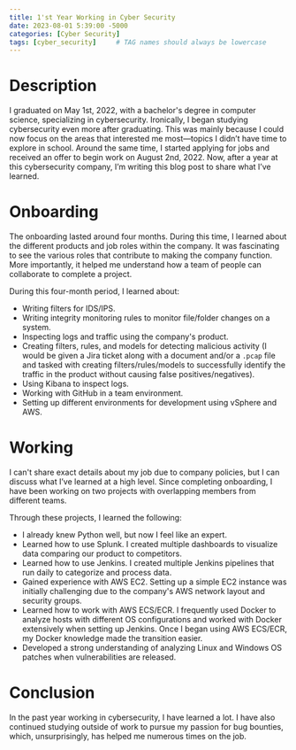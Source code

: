 ```yaml
---
title: 1'st Year Working in Cyber Security
date: 2023-08-01 5:39:00 -5000
categories: [Cyber Security]
tags: [cyber_security]     # TAG names should always be lowercase
---
```



# Description  
I graduated on May 1st, 2022, with a bachelor's degree in computer science, specializing in cybersecurity. Ironically, I began studying cybersecurity even more after graduating. This was mainly because I could now focus on the areas that interested me most—topics I didn’t have time to explore in school. Around the same time, I started applying for jobs and received an offer to begin work on August 2nd, 2022. Now, after a year at this cybersecurity company, I’m writing this blog post to share what I’ve learned.  

# Onboarding  
The onboarding lasted around four months. During this time, I learned about the different products and job roles within the company. It was fascinating to see the various roles that contribute to making the company function. More importantly, it helped me understand how a team of people can collaborate to complete a project.  

During this four-month period, I learned about:  
- Writing filters for IDS/IPS.  
- Writing integrity monitoring rules to monitor file/folder changes on a system.  
- Inspecting logs and traffic using the company's product.  
- Creating filters, rules, and models for detecting malicious activity (I would be given a Jira ticket along with a document and/or a `.pcap` file and tasked with creating filters/rules/models to successfully identify the traffic in the product without causing false positives/negatives).  
- Using Kibana to inspect logs.  
- Working with GitHub in a team environment.  
- Setting up different environments for development using vSphere and AWS.  

# Working  
I can't share exact details about my job due to company policies, but I can discuss what I’ve learned at a high level. Since completing onboarding, I have been working on two projects with overlapping members from different teams.  

Through these projects, I learned the following:  
- I already knew Python well, but now I feel like an expert.  
- Learned how to use Splunk. I created multiple dashboards to visualize data comparing our product to competitors.  
- Learned how to use Jenkins. I created multiple Jenkins pipelines that run daily to categorize and process data.  
- Gained experience with AWS EC2. Setting up a simple EC2 instance was initially challenging due to the company's AWS network layout and security groups.  
- Learned how to work with AWS ECS/ECR. I frequently used Docker to analyze hosts with different OS configurations and worked with Docker extensively when setting up Jenkins. Once I began using AWS ECS/ECR, my Docker knowledge made the transition easier.  
- Developed a strong understanding of analyzing Linux and Windows OS patches when vulnerabilities are released.  


# Conclusion 
In the past year working in cybersecurity, I have learned a lot. I have also continued studying outside of work to pursue my passion for bug bounties, which, unsurprisingly, has helped me numerous times on the job.  
